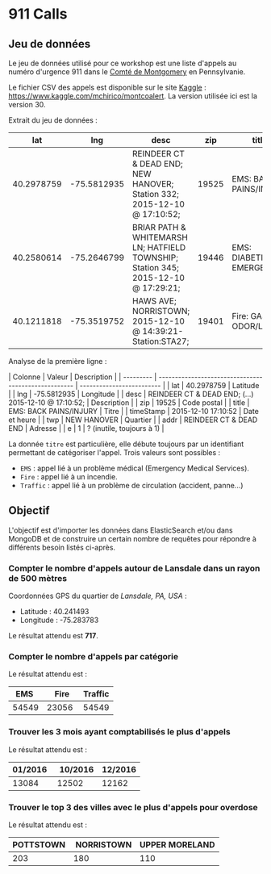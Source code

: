 # 911 Calls

## Jeu de données

Le jeu de données utilisé pour ce workshop est une liste d'appels au numéro d'urgence 911 dans le [Comté de Montgomery](https://www.google.fr/maps/place/Comt%C3%A9+de+Montgomery,+Pennsylvanie,+%C3%89tats-Unis/data=!4m2!3m1!1s0x89c69c3956b226eb:0x4b0baa22f9505dbd?sa=X&ved=0ahUKEwiMt6HWp8fRAhUG0xoKHfyWCvsQ8gEIdDAO) en Pennsylvanie.

Le fichier CSV des appels est disponible sur le site [Kaggle](https://www.kaggle.com/datasets) : https://www.kaggle.com/mchirico/montcoalert. La version utilisée ici est la version 30.

Extrait du jeu de données :

| lat | lng | desc | zip | title | timeStamp | twp | addr | e   |
| --- | --- | ---- | --- | ----- | --------- | --- | ---- | --- |
| 40.2978759 | -75.5812935 | REINDEER CT & DEAD END;  NEW HANOVER; Station 332; 2015-12-10 @ 17:10:52; | 19525 | EMS: BACK PAINS/INJURY | 2015-12-10 17:10:52 | NEW HANOVER | REINDEER CT & DEAD END | 1 |
| 40.2580614 | -75.2646799 | BRIAR PATH & WHITEMARSH LN;  HATFIELD TOWNSHIP; Station 345; 2015-12-10 @ 17:29:21; | 19446 | EMS: DIABETIC EMERGENCY | 2015-12-10 17:29:21 | HATFIELD TOWNSHIP | BRIAR PATH & WHITEMARSH LN | 1 |
| 40.1211818 | -75.3519752 | HAWS AVE; NORRISTOWN; 2015-12-10 @ 14:39:21-Station:STA27; | 19401 | Fire: GAS-ODOR/LEAK | 2015-12-10 14:39:21 | NORRISTOWN | HAWS AVE | 1 |

Analyse de la première ligne :

| Colonne   | Valeur                                               | Description               |
| --------- | ---------------------------------------------------- | ------------------------- |
| lat       | 40.2978759                                           | Latitude                  |
| lng       | -75.5812935                                          | Longitude                 |
| desc      | REINDEER CT & DEAD END; (...) 2015-12-10 @ 17:10:52; | Description               |
| zip       | 19525                                                | Code postal               |
| title     | EMS: BACK PAINS/INJURY                               | Titre                     |
| timeStamp | 2015-12-10 17:10:52                                  | Date et heure             |
| twp       | NEW HANOVER                                          | Quartier                  |
| addr      | REINDEER CT & DEAD END                               | Adresse                   |
| e         | 1                                                    | ? (inutile, toujours à 1) |

La donnée `titre` est particulière, elle débute toujours par un identifiant permettant de catégoriser l'appel. Trois valeurs sont possibles :

* `EMS` : appel lié à un problème médical (Emergency Medical Services).
* `Fire` : appel lié à un incendie.
* `Traffic` : appel lié à un problème de circulation (accident, panne...)


## Objectif

L'objectif est d'importer les données dans ElasticSearch et/ou dans MongoDB et de construire un certain nombre de requêtes pour répondre à différents besoin listés ci-après.

### Compter le nombre d'appels autour de Lansdale dans un rayon de 500 mètres

Coordonnées GPS du quartier de *Lansdale, PA, USA* :

* Latitude : 40.241493
* Longitude : -75.283783

Le résultat attendu est **717**.

### Compter le nombre d'appels par catégorie

Le résultat attendu est :

| EMS   | Fire  | Traffic |
| ----- | ----- | ------- |
| 54549 | 23056 | 54549   |

### Trouver les 3 mois ayant comptabilisés le plus d'appels

Le résultat attendu est :

| 01/2016 | 10/2016 | 12/2016 |
| ------- | ------- | ------- |
| 13084   | 12502   | 12162   |

### Trouver le top 3 des villes avec le plus d'appels pour overdose

Le résultat attendu est :

| POTTSTOWN | NORRISTOWN | UPPER MORELAND |
| --------- | ---------- | -------------- |
| 203       | 180        | 110            |
